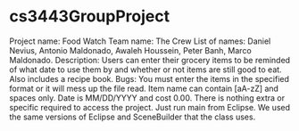 # cs3443GroupProject
Project name: Food Watch
Team name: The Crew
List of names: Daniel Nevius, Antonio Maldonado, Awaleh Houssein, Peter Banh, Marco Maldonado. 
Description: Users can enter their grocery items to be reminded of what date to use them by and whether or not items are still good to eat. Also includes a recipe book.
Bugs: You must enter the items in the specified format or it will mess up the file read. Item name can contain [aA-zZ] and spaces only. Date is MM/DD/YYYY and cost 0.00.
There is nothing extra or specific required to access the project. Just run main from Eclipse. We used the same versions of Eclipse and SceneBuilder that the class uses.


